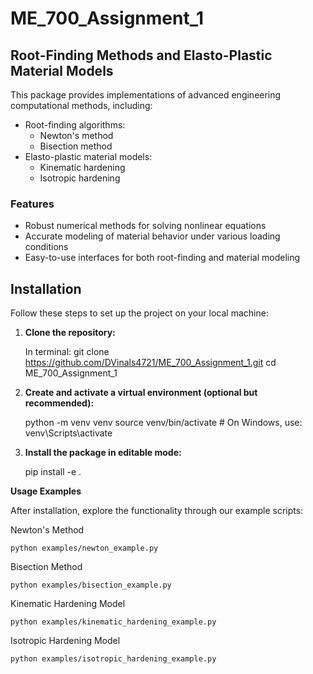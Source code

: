 # ME_700_Assignment_1

## Root-Finding Methods and Elasto-Plastic Material Models

This package provides implementations of advanced engineering computational methods, including:

- Root-finding algorithms:
  - Newton's method
  - Bisection method
- Elasto-plastic material models:
  - Kinematic hardening
  - Isotropic hardening

### Features

- Robust numerical methods for solving nonlinear equations
- Accurate modeling of material behavior under various loading conditions
- Easy-to-use interfaces for both root-finding and material modeling

## Installation

Follow these steps to set up the project on your local machine:

1. **Clone the repository:**

    In terminal:
    git clone https://github.com/DVinals4721/ME_700_Assignment_1.git
    cd ME_700_Assignment_1

2. **Create and activate a virtual environment (optional but recommended):**

    python -m venv venv
    source venv/bin/activate  # On Windows, use: venv\Scripts\activate

3. **Install the package in editable mode:**

    pip install -e .

**Usage Examples**

After installation, explore the functionality through our example scripts:

Newton's Method

    python examples/newton_example.py

Bisection Method

    python examples/bisection_example.py

Kinematic Hardening Model

    python examples/kinematic_hardening_example.py

Isotropic Hardening Model

    python examples/isotropic_hardening_example.py

